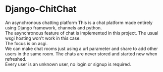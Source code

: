 # Django-ChitChat
An asynchronous chatting platform
This is a chat platform made entirely using Django framework, channels and python. 
<br>
The asynchronous feature of chat is implemented in this project. The usual wsgi hosting won't work in this case.<br>
The focus is on asgi. 
<br>
We can make chat rooms just using a url parameter and share to add other users in the same room. The chats are never stored and started new when refreshed.<br>
Every user is an unknown user, no login or signup is required.
<br>
